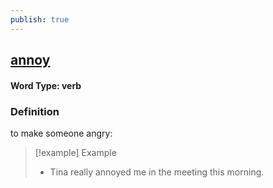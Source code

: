 ```yaml
---
publish: true
---
```

## [annoy](https://dictionary.cambridge.org/dictionary/english/annoy)

#### Word Type: verb
### Definition
to make someone angry:

>[!example] Example
> - Tina really annoyed me in the meeting this morning.
